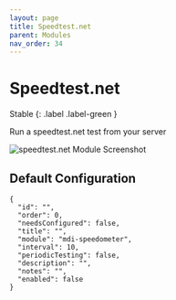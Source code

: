 ```yaml
---
layout: page
title: Speedtest.net
parent: Modules
nav_order: 34
---
```


# Speedtest.net

Stable
{: .label .label-green }

Run a speedtest.net test from your server

![speedtest.net Module Screenshot](/bug/assets/images/screenshots/module-speedtest-net.png)

## Default Configuration

```
{
  "id": "",
  "order": 0,
  "needsConfigured": false,
  "title": "",
  "module": "mdi-speedometer",
  "interval": 10,
  "periodicTesting": false,
  "description": "",
  "notes": "",
  "enabled": false
}
```
